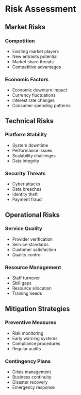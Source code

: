 # Risk Assessment

## Market Risks
### Competition
- Existing market players
- New entrants potential
- Market share threats
- Competitive advantages

### Economic Factors
- Economic downturn impact
- Currency fluctuations
- Interest rate changes
- Consumer spending patterns

## Technical Risks
### Platform Stability
- System downtime
- Performance issues
- Scalability challenges
- Data integrity

### Security Threats
- Cyber attacks
- Data breaches
- Identity theft
- Payment fraud

## Operational Risks
### Service Quality
- Provider verification
- Service standards
- Customer satisfaction
- Quality control

### Resource Management
- Staff turnover
- Skill gaps
- Resource allocation
- Training needs

## Mitigation Strategies
### Preventive Measures
- Risk monitoring
- Early warning systems
- Compliance procedures
- Regular audits

### Contingency Plans
- Crisis management
- Business continuity
- Disaster recovery
- Emergency response 